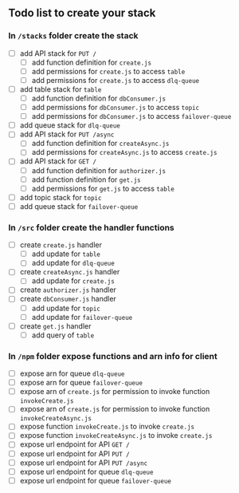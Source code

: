 ## Todo list to create your stack

### In `/stacks` folder create the stack
  - [ ] add API stack for `PUT /`
    - [ ] add function definition for `create.js`
    - [ ] add permissions for `create.js` to access `table`
    - [ ] add permissions for `create.js` to access `dlq-queue`
  - [ ] add table stack for `table`
    - [ ] add function definition for `dbConsumer.js`
    - [ ] add permissions for `dbConsumer.js` to access `topic`
    - [ ] add permissions for `dbConsumer.js` to access `failover-queue`
  - [ ] add queue stack for `dlq-queue`
  - [ ] add API stack for `PUT /async`
    - [ ] add function definition for `createAsync.js`
    - [ ] add permissions for `createAsync.js` to access `create.js`
  - [ ] add API stack for `GET /`
    - [ ] add function definition for `authorizer.js`
    - [ ] add function definition for `get.js`
    - [ ] add permissions for `get.js` to access `table`
  - [ ] add topic stack for `topic`
  - [ ] add queue stack for `failover-queue`

### In `/src` folder create the handler functions
  - [ ] create `create.js` handler
    - [ ] add update for `table`
    - [ ] add update for `dlq-queue`
  - [ ] create `createAsync.js` handler
    - [ ] add update for `create.js`
  - [ ] create `authorizer.js` handler
  - [ ] create `dbConsumer.js` handler
    - [ ] add update for `topic`
    - [ ] add update for `failover-queue`
  - [ ] create `get.js` handler
    - [ ] add query of `table`

### In `/npm` folder expose functions and arn info for client
  - [ ] expose arn for queue `dlq-queue`
  - [ ] expose arn for queue `failover-queue`
  - [ ] expose arn of `create.js` for permission to invoke function `invokeCreate.js`
  - [ ] expose arn of `create.js` for permission to invoke function `invokeCreateAsync.js`
  - [ ] expose function `invokeCreate.js` to invoke `create.js`
  - [ ] expose function `invokeCreateAsync.js` to invoke `create.js`
  - [ ] expose url endpoint for API `GET /`
  - [ ] expose url endpoint for API `PUT /`
  - [ ] expose url endpoint for API `PUT /async`
  - [ ] expose url endpoint for queue `dlq-queue`
  - [ ] expose url endpoint for queue `failover-queue`